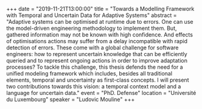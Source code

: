 +++
date = "2019-11-21T13:00:00"
title = "Towards a Modelling Framework with Temporal and Uncertain Data for Adaptive Systems"
abstract = "Adaptive systems can be optimised at runtime due to errors. One can use the model-driven engineering methodology to implement them. But, gathered information may not be known with high confidence. And effects of optimisations actions may suffer from a delay incompatible with rapid detection of errors. These come with a global challenge for software engineers: how to represent uncertain knowledge that can be efficiently queried and to represent ongoing actions in order to improve adaptation processes? To tackle this challenge, this thesis defends the need for a unified modeling framework which includes, besides all traditional elements, temporal and uncertainty as first-class concepts. I will present two contributions towards this vision: a temporal context model and a language for uncertain data."
event = "PhD. Defense"
location = "Université du Luxembourg"
speaker = "Ludovic Mouline"
+++
